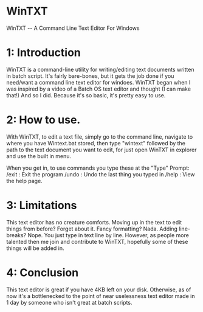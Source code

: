 # WinTXT
WinTXT -- A Command Line Text Editor For Windows

# 1: Introduction

WinTXT is a command-line utility for writing/editing text documents written in batch script. It's fairly bare-bones, but it gets the job done if you need/want a command line text editor for windoes.
WinTXT began when I was inspired by a video of a Batch OS text editor and thought (I can make that!) And so I did.
Because it's so basic, it's pretty easy to use.

# 2: How to use.

With WinTXT, to edit a text file, simply go to the command line, navigate to where you have Wintext.bat stored, then type "wintext" followed by the path to the text document you want to edit, for just open WinTXT in explorer and use the built in menu.

When you get in, to use commands you type these at the "Type" Prompt:
/exit : Exit the program
/undo : Undo the last thing you typed in
/help : View the help page.

# 3: Limitations

This text editor has no creature comforts. Moving up in the text to edit things from before? Forget about it. Fancy formatting? Nada. Adding line-breaks? Nope.
You just type in text line by line. However, as people more talented then me join and contribute to WinTXT, hopefully some of these things will be added in.

# 4: Conclusion

This text editor is great if you have 4KB left on your disk. Otherwise, as of now it's a bottlenecked to the point of near uselessness text editor made in 1 day by someone who isn't great at batch scripts.
